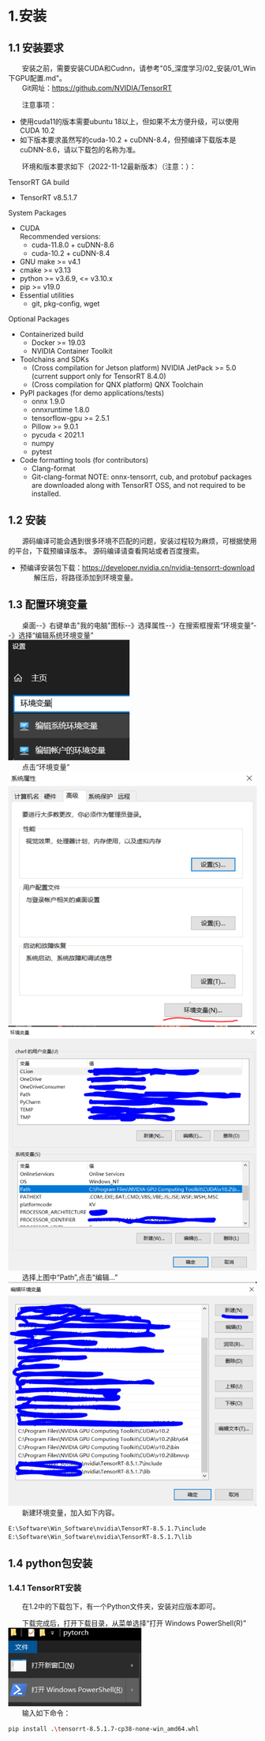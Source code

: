 # 1.安装
## 1.1 安装要求
&emsp;&emsp;安装之前，需要安装CUDA和Cudnn，请参考"05_深度学习/02_安装/01_Win下GPU配置.md"。   
&emsp;&emsp;Git网址：https://github.com/NVIDIA/TensorRT

&emsp;&emsp;注意事项：
* 使用cuda11的版本需要ubuntu 18以上，但如果不太方便升级，可以使用CUDA 10.2
* 如下版本要求虽然写的cuda-10.2 + cuDNN-8.4，但预编译下载版本是cuDNN-8.6，请以下载包的名称为准。

&emsp;&emsp;环境和版本要求如下（2022-11-12最新版本）（注意：）：

TensorRT GA build
* TensorRT v8.5.1.7

System Packages
* CUDA   
    Recommended versions:
    * cuda-11.8.0 + cuDNN-8.6
    * cuda-10.2 + cuDNN-8.4
* GNU make >= v4.1
* cmake >= v3.13
* python >= v3.6.9, <= v3.10.x
* pip >= v19.0
* Essential utilities
    * git, pkg-config, wget
    
Optional Packages
* Containerized build
    * Docker >= 19.03
    * NVIDIA Container Toolkit
* Toolchains and SDKs
    * (Cross compilation for Jetson platform) NVIDIA JetPack >= 5.0 (current support only for TensorRT 8.4.0)
    * (Cross compilation for QNX platform) QNX Toolchain
* PyPI packages (for demo applications/tests)
    * onnx 1.9.0
    * onnxruntime 1.8.0
    * tensorflow-gpu >= 2.5.1
    * Pillow >= 9.0.1
    * pycuda < 2021.1
    * numpy
    * pytest
* Code formatting tools (for contributors)
    * Clang-format
    * Git-clang-format
NOTE: onnx-tensorrt, cub, and protobuf packages are downloaded along with TensorRT OSS, and not required to be installed.

## 1.2 安装
&emsp;&emsp;源码编译可能会遇到很多环境不匹配的问题，安装过程较为麻烦，可根据使用的平台，下载预编译版本。
源码编译请查看网站或者百度搜索。
* 预编译安装包下载：https://developer.nvidia.cn/nvidia-tensorrt-download
&emsp;&emsp;解压后，将路径添加到环境变量。

## 1.3 配置环境变量
&emsp;&emsp;桌面--》右键单击"我的电脑"图标--》选择属性--》在搜索框搜索“环境变量”--》选择“编辑系统环境变量”  
![](.01_Win下GPU配置_images/环境变量入口.png)  
&emsp;&emsp;点击“环境变量”  
![](.01_Win下GPU配置_images/环境变量入口2.png)
![](.01_Win下GPU配置_images/环境变量入口3.png)
&emsp;&emsp;选择上图中“Path”,点击“编辑...”
![](.01_Win下GPU配置_images/环境变量配置.png)
&emsp;&emsp;新建环境变量，加入如下内容。
```bash
E:\Software\Win_Software\nvidia\TensorRT-8.5.1.7\include
E:\Software\Win_Software\nvidia\TensorRT-8.5.1.7\lib
```

## 1.4 python包安装
### 1.4.1 TensorRT安装
&emsp;&emsp;在1.2中的下载包下，有一个Python文件夹，安装对应版本即可。

&emsp;&emsp;下载完成后，打开下载目录，从菜单选择“打开 Windows PowerShell(R)”   
![](.01_Win下GPU配置_images/打开powershell.png)   
&emsp;&emsp;输入如下命令：
```bash
pip install .\tensorrt-8.5.1.7-cp38-none-win_amd64.whl
```
